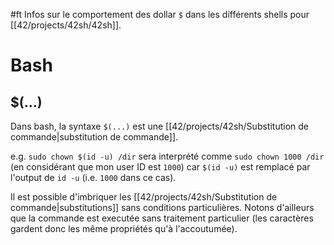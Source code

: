 #ft
Infos sur le comportement des dollar `$` dans les différents shells pour [[42/projects/42sh/42sh]].

# Bash
## $(...)
Dans bash, la syntaxe `$(...)` est une [[42/projects/42sh/Substitution de commande|substitution de commande]].

e.g. ``sudo chown $(id -u) /dir`` sera interprété comme `sudo chown 1000 /dir` (en considérant que mon user ID est `1000`) car ``$(id -u)`` est remplacé par l'output de `id -u` (i.e. `1000`  dans ce cas).

Il est possible d'imbriquer les [[42/projects/42sh/Substitution de commande|substitutions]] sans conditions particulières. Notons d'ailleurs que la commande est executée sans traitement particulier (les caractères gardent donc les même propriétés qu'à l'accoutumée).